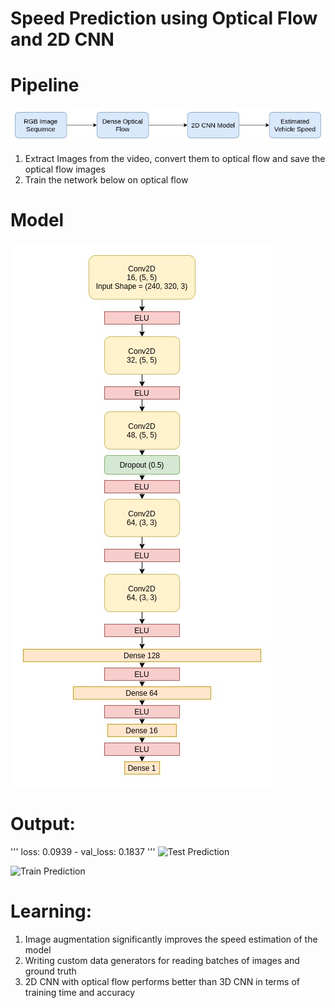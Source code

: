 # Speed Prediction using Optical Flow and 2D CNN

# Pipeline

![Model](output/speed_recognition_pipeline.jpg)

1. Extract Images from the video, convert them to optical flow and save the optical flow images
2. Train the network below on optical flow 

# Model

![Model](output/SpeedPredictionModel.jpg)

# Output:
'''
loss: 0.0939 - val_loss: 0.1837
'''
![Test Prediction](/output/test.gif)

![Train Prediction](/output/train-predict.gif)

# Learning:
1. Image augmentation significantly improves the speed estimation of the model
2. Writing custom data generators for reading batches of images and ground truth
3. 2D CNN with optical flow performs better than 3D CNN in terms of training time and accuracy
